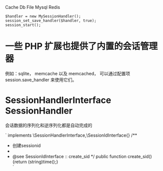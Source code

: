 
Cache
Db
File
Mysql
Redis

```
$handler = new MySessionHandler();
session_set_save_handler($handler, true);
session_start();
```

# 一些 PHP 扩展也提供了内置的会话管理器

例如：sqlite， memcache 以及 memcached， 可以通过配置项 session.save_handler 来使用它们。


# SessionHandlerInterface SessionHandler

会话数据的序列化和逆序列化都是自动完成的


`
implements \SessionHandlerInterface,\SessionIdInterface{}
/**
 * 创建sessionid
 * 
 * @see SessionIdInterface :: create_sid
 */
public function create_sid(){return (string)time();}	
`
